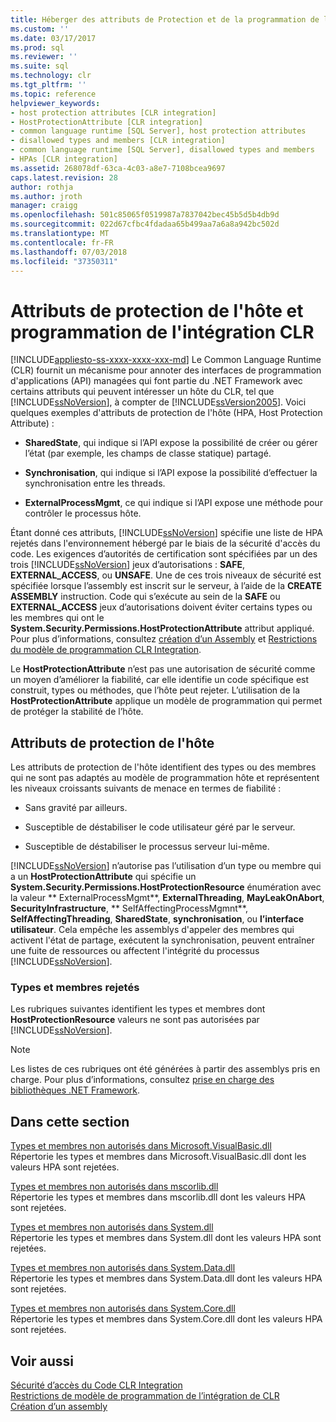 ```yaml
---
title: Héberger des attributs de Protection et de la programmation de l’intégration CLR | Microsoft Docs
ms.custom: ''
ms.date: 03/17/2017
ms.prod: sql
ms.reviewer: ''
ms.suite: sql
ms.technology: clr
ms.tgt_pltfrm: ''
ms.topic: reference
helpviewer_keywords:
- host protection attributes [CLR integration]
- HostProtectionAttribute [CLR integration]
- common language runtime [SQL Server], host protection attributes
- disallowed types and members [CLR integration]
- common language runtime [SQL Server], disallowed types and members
- HPAs [CLR integration]
ms.assetid: 268078df-63ca-4c03-a8e7-7108bcea9697
caps.latest.revision: 28
author: rothja
ms.author: jroth
manager: craigg
ms.openlocfilehash: 501c85065f0519987a7837042bec45b5d5b4db9d
ms.sourcegitcommit: 022d67cfbc4fdadaa65b499aa7a6a8a942bc502d
ms.translationtype: MT
ms.contentlocale: fr-FR
ms.lasthandoff: 07/03/2018
ms.locfileid: "37350311"
---
```

# <a name="host-protection-attributes-and-clr-integration-programming"></a>Attributs de protection de l'hôte et programmation de l'intégration CLR
[!INCLUDE[appliesto-ss-xxxx-xxxx-xxx-md](../../includes/appliesto-ss-xxxx-xxxx-xxx-md.md)]
  Le Common Language Runtime (CLR) fournit un mécanisme pour annoter des interfaces de programmation d'applications (API) managées qui font partie du .NET Framework avec certains attributs qui peuvent intéresser un hôte du CLR, tel que [!INCLUDE[ssNoVersion](../../includes/ssnoversion-md.md)], à compter de [!INCLUDE[ssVersion2005](../../includes/ssversion2005-md.md)]. Voici quelques exemples d'attributs de protection de l'hôte (HPA, Host Protection Attribute) :  
  
-   **SharedState**, qui indique si l’API expose la possibilité de créer ou gérer l’état (par exemple, les champs de classe statique) partagé.  
  
-   **Synchronisation**, qui indique si l’API expose la possibilité d’effectuer la synchronisation entre les threads.  
  
-   **ExternalProcessMgmt**, ce qui indique si l’API expose une méthode pour contrôler le processus hôte.  
  
 Étant donné ces attributs, [!INCLUDE[ssNoVersion](../../includes/ssnoversion-md.md)] spécifie une liste de HPA rejetés dans l'environnement hébergé par le biais de la sécurité d'accès du code. Les exigences d’autorités de certification sont spécifiées par un des trois [!INCLUDE[ssNoVersion](../../includes/ssnoversion-md.md)] jeux d’autorisations : **SAFE**, **EXTERNAL_ACCESS**, ou **UNSAFE**. Une de ces trois niveaux de sécurité est spécifiée lorsque l’assembly est inscrit sur le serveur, à l’aide de la **CREATE ASSEMBLY** instruction. Code qui s’exécute au sein de la **SAFE** ou **EXTERNAL_ACCESS** jeux d’autorisations doivent éviter certains types ou les membres qui ont le **System.Security.Permissions.HostProtectionAttribute** attribut appliqué. Pour plus d’informations, consultez [création d’un Assembly](../../relational-databases/clr-integration/assemblies/creating-an-assembly.md) et [Restrictions du modèle de programmation CLR Integration](../../relational-databases/clr-integration/database-objects/clr-integration-programming-model-restrictions.md).  
  
 Le **HostProtectionAttribute** n’est pas une autorisation de sécurité comme un moyen d’améliorer la fiabilité, car elle identifie un code spécifique est construit, types ou méthodes, que l’hôte peut rejeter. L’utilisation de la **HostProtectionAttribute** applique un modèle de programmation qui permet de protéger la stabilité de l’hôte.  
  
## <a name="host-protection-attributes"></a>Attributs de protection de l'hôte  
 Les attributs de protection de l'hôte identifient des types ou des membres qui ne sont pas adaptés au modèle de programmation hôte et représentent les niveaux croissants suivants de menace en termes de fiabilité :  
  
-   Sans gravité par ailleurs.  
  
-   Susceptible de déstabiliser le code utilisateur géré par le serveur.  
  
-   Susceptible de déstabiliser le processus serveur lui-même.  
  
 [!INCLUDE[ssNoVersion](../../includes/ssnoversion-md.md)] n’autorise pas l’utilisation d’un type ou membre qui a un **HostProtectionAttribute** qui spécifie un **System.Security.Permissions.HostProtectionResource** énumération avec la valeur ** ExternalProcessMgmt**, **ExternalThreading**, **MayLeakOnAbort**, **SecurityInfrastructure**, ** SelfAffectingProcessMgmnt**, **SelfAffectingThreading**, **SharedState**, **synchronisation**, ou **l’interface utilisateur**. Cela empêche les assemblys d'appeler des membres qui activent l'état de partage, exécutent la synchronisation, peuvent entraîner une fuite de ressources ou affectent l'intégrité du processus [!INCLUDE[ssNoVersion](../../includes/ssnoversion-md.md)].  
  
### <a name="disallowed-types-and-members"></a>Types et membres rejetés  
 Les rubriques suivantes identifient les types et membres dont **HostProtectionResource** valeurs ne sont pas autorisées par [!INCLUDE[ssNoVersion](../../includes/ssnoversion-md.md)].  
  
> [!NOTE]  
>  Les listes de ces rubriques ont été générées à partir des assemblys pris en charge.  Pour plus d’informations, consultez [prise en charge des bibliothèques .NET Framework](../../relational-databases/clr-integration/database-objects/supported-net-framework-libraries.md).  
  
## <a name="in-this-section"></a>Dans cette section  
 [Types et membres non autorisés dans Microsoft.VisualBasic.dll](../../relational-databases/clr-integration-security-host-protection-attributes/disallowed-types-and-members-in-microsoft-visualbasic-dll.md)  
 Répertorie les types et membres dans Microsoft.VisualBasic.dll dont les valeurs HPA sont rejetées.  
  
 [Types et membres non autorisés dans mscorlib.dll](../../relational-databases/clr-integration-security-host-protection-attributes/disallowed-types-and-members-in-mscorlib-dll.md)  
 Répertorie les types et membres dans mscorlib.dll dont les valeurs HPA sont rejetées.  
  
 [Types et membres non autorisés dans System.dll](../../relational-databases/clr-integration-security-host-protection-attributes/disallowed-types-and-members-in-system-dll.md)  
 Répertorie les types et membres dans System.dll dont les valeurs HPA sont rejetées.  
  
 [Types et membres non autorisés dans System.Data.dll](../../relational-databases/clr-integration-security-host-protection-attributes/disallowed-types-and-members-in-system-data-dll.md)  
 Répertorie les types et membres dans System.Data.dll dont les valeurs HPA sont rejetées.  
  
 [Types et membres non autorisés dans System.Core.dll](../../relational-databases/clr-integration-security-host-protection-attributes/disallowed-types-and-members-in-system-core-dll.md)  
 Répertorie les types et membres dans System.Core.dll dont les valeurs HPA sont rejetées.  
  
## <a name="see-also"></a>Voir aussi  
 [Sécurité d’accès du Code CLR Integration](../../relational-databases/clr-integration/security/clr-integration-code-access-security.md)   
 [Restrictions de modèle de programmation de l’intégration de CLR](../../relational-databases/clr-integration/database-objects/clr-integration-programming-model-restrictions.md)   
 [Création d’un assembly](../../relational-databases/clr-integration/assemblies/creating-an-assembly.md)  
  
  
